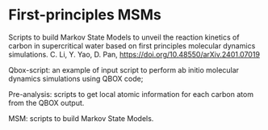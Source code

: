 # First-principles MSMs
Scripts to build Markov State Models to unveil the reaction kinetics of carbon in supercritical water based on first principles molecular dynamics simulations.
C. Li, Y. Yao, D. Pan, https://doi.org/10.48550/arXiv.2401.07019


Qbox-script: an example of input script to perform ab initio molecular dynamics simulations using QBOX code;

Pre-analysis: scripts to get local atomic information for each carbon atom from the QBOX output.

MSM: scripts to build Markov State Models.
